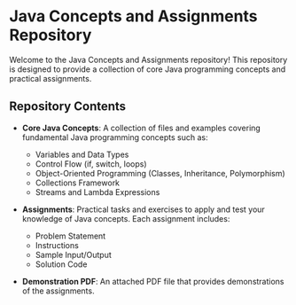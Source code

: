 # Java Concepts and Assignments Repository

Welcome to the Java Concepts and Assignments repository!
This repository is designed to provide a collection of core Java programming concepts and practical assignments.

## Repository Contents

- **Core Java Concepts**: A collection of files and examples covering fundamental Java programming concepts such as:
  - Variables and Data Types
  - Control Flow (if, switch, loops)
  - Object-Oriented Programming (Classes, Inheritance, Polymorphism)
  - Collections Framework
  - Streams and Lambda Expressions

- **Assignments**: Practical tasks and exercises to apply and test your knowledge of Java concepts. Each assignment includes:
  - Problem Statement
  - Instructions
  - Sample Input/Output 
  - Solution Code 

- **Demonstration PDF**: An attached PDF file that provides demonstrations of the assignments.


